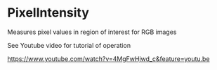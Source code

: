 PixelIntensity
==============

Measures pixel values in region of interest for RGB images

See Youtube video for tutorial of operation

https://www.youtube.com/watch?v=4MgFwHjwd_c&feature=youtu.be
